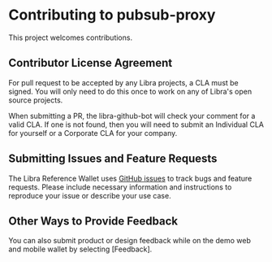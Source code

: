 # Contributing to pubsub-proxy

This project welcomes contributions.

## Contributor License Agreement

For pull request to be accepted by any Libra projects, a CLA must be signed.
You will only need to do this once to work on any of Libra's open source
projects.

When submitting a PR, the libra-github-bot will check your comment for a valid CLA. If one is not found, then you will need to submit an Individual CLA for yourself or a Corporate CLA for your company.

## Submitting Issues and Feature Requests

The Libra Reference Wallet uses [GitHub issues](https://github.com/libra/libra-reference-wallet/issues) to track bugs and feature requests. Please include necessary information and instructions to reproduce your issue or describe your use case.

## Other Ways to Provide Feedback

You can also submit product or design feedback while on the demo web and mobile wallet by selecting [Feedback].